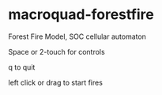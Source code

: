 # macroquad-forestfire
Forest Fire Model, SOC cellular automaton

Space or 2-touch for controls

q to quit

left click or drag to start fires
